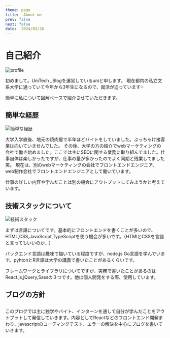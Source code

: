 ```yaml
---
theme: page
title:  About me
prev: false
next: false
date:  2024/03/26
---
```



# 自己紹介

![profile](/profile.jpeg)

初めまして。UniTech _Blogを運営しているuniと申します。
現在都内の私立文系大学に通っていて今年から3年生になるので、就活が迫っています💦

簡単に私について図解ベースで紹介させていただきます。


## 簡単な経歴

![簡単な経歴](/background.png)

大学入学直後、地元の焼肉屋で半年ほどバイトをしていました。ぶっちゃけ接客業は向いていませんでした。
その後、大学の方の紹介でwebマーケティングの会社で働き始めました。ここでは主にSEOに関する業務に取り組んでました。仕事自体は楽しかったですが、仕事の量が多かったのでよく同期と残業してました笑。
現在は、別のwebマーケティングの会社でフロントエンドエンジニア、web制作会社でフロントエンドエンジニアとして働いています。

仕事の詳しい内容や学んだことは別の機会にアウトプットしてみようかと考えています。

## 技術スタックについて
![技術スタック](/tool.png)

まずは言語についてです。基本的にフロントエンドを書くことが多いので、HTML,CSS,JavaScript,TypeScriptを使う機会が多いです。（HTMlとCSSを言語と言ってもいいのか...）

バックエンド言語は趣味で描いている程度ですが、node.js Go言語を学んでいます。pyhtonとR言語は大学の講義で書いたことがあるくらいです。

フレームワークとライブラリについてですが、実務で書いたことがあるのはReact.js,jQuery,Sassの３つです。他は個人開発をする際、使用しています。

## ブログの方針
<p class="lastmessage">このブログでは主に独学やバイト、インターンを通して自分が学んだことをアウトプットして発信していきます。内容としてReactなどのフロントエンド開発まわり、javascriptのコーディングテスト、エラーの解決を中心にブログを書いていきます。</p>






<style>
    .lastmessage{
        padding-top: 10px
    }
</style>